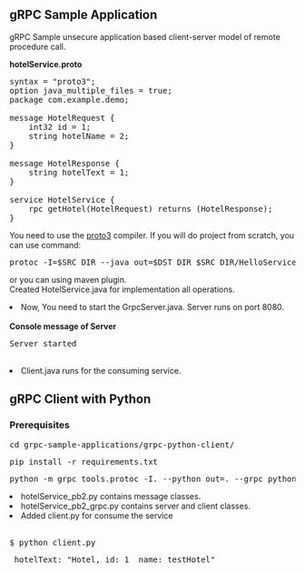 ## gRPC Sample Application

gRPC Sample unsecure application based client-server model of remote procedure call.

<b>hotelService.proto </b>

<pre>
syntax = "proto3";
option java_multiple_files = true;
package com.example.demo;

message HotelRequest {
    int32 id = 1;
    string hotelName = 2;
}

message HotelResponse {
    string hotelText = 1;
}

service HotelService {
    rpc getHotel(HotelRequest) returns (HotelResponse);
}
</pre>
You need to use the <a href="https://github.com/google/protobuf/releases">proto3</a> compiler.
If you will do project from scratch, you can use command:

<pre>protoc -I=$SRC_DIR --java_out=$DST_DIR $SRC_DIR/HelloService.proto</pre>

or you can using maven plugin. </br>
Created HotelService.java for implementation all operations.
</br>
<li>Now, You need to start the GrpcServer.java. Server runs on port 8080.</li>
</br>
<b>Console message of Server</b>
<pre>Server started</pre>
</br>
<li>Client.java runs for the consuming service. </li>

## gRPC Client with Python

### Prerequisites
<pre>cd grpc-sample-applications/grpc-python-client/</pre>
<pre>pip install -r requirements.txt</pre>

<pre>python -m grpc_tools.protoc -I. --python_out=. --grpc_python_out=. hotelService.proto</pre>

<li>hotelService_pb2.py contains message classes. </li>

<li>hotelService_pb2_grpc.py contains server and client classes. </li>

<li>Added client.py for consume the service</li>
</br>
<pre>$ python client.py</pre>
<pre> hotelText: "Hotel, id: 1  name: testHotel"</pre>
